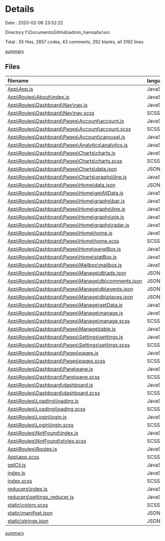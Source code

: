 # Details

Date : 2020-02-06 23:52:22

Directory f:\Documents\GitHub\admin_hamsafar\src

Total : 55 files,  2857 codes, 43 comments, 292 blanks, all 3192 lines

[summary](results.md)

## Files
| filename | language | code | comment | blank | total |
| :--- | :--- | ---: | ---: | ---: | ---: |
| [App\App.js](file:///f%3A/Documents/GitHub/admin_hamsafar/src/App/App.js) | JavaScript | 229 | 11 | 33 | 273 |
| [App\Routes\About\index.js](file:///f%3A/Documents/GitHub/admin_hamsafar/src/App/Routes/About/index.js) | JavaScript | 10 | 0 | 3 | 13 |
| [App\Routes\Dashboard\Nav\nav.js](file:///f%3A/Documents/GitHub/admin_hamsafar/src/App/Routes/Dashboard/Nav/nav.js) | JavaScript | 63 | 1 | 6 | 70 |
| [App\Routes\Dashboard\Nav\nav.scss](file:///f%3A/Documents/GitHub/admin_hamsafar/src/App/Routes/Dashboard/Nav/nav.scss) | SCSS | 67 | 2 | 6 | 75 |
| [App\Routes\Dashboard\Pages\Account\account.js](file:///f%3A/Documents/GitHub/admin_hamsafar/src/App/Routes/Dashboard/Pages/Account/account.js) | JavaScript | 22 | 0 | 2 | 24 |
| [App\Routes\Dashboard\Pages\Account\account.scss](file:///f%3A/Documents/GitHub/admin_hamsafar/src/App/Routes/Dashboard/Pages/Account/account.scss) | SCSS | 18 | 0 | 3 | 21 |
| [App\Routes\Dashboard\Pages\Account\carousel.js](file:///f%3A/Documents/GitHub/admin_hamsafar/src/App/Routes/Dashboard/Pages/Account/carousel.js) | JavaScript | 64 | 0 | 6 | 70 |
| [App\Routes\Dashboard\Pages\Analytics\analytics.js](file:///f%3A/Documents/GitHub/admin_hamsafar/src/App/Routes/Dashboard/Pages/Analytics/analytics.js) | JavaScript | 15 | 0 | 2 | 17 |
| [App\Routes\Dashboard\Pages\Charts\charts.js](file:///f%3A/Documents/GitHub/admin_hamsafar/src/App/Routes/Dashboard/Pages/Charts/charts.js) | JavaScript | 33 | 1 | 6 | 40 |
| [App\Routes\Dashboard\Pages\Charts\charts.scss](file:///f%3A/Documents/GitHub/admin_hamsafar/src/App/Routes/Dashboard/Pages/Charts/charts.scss) | SCSS | 7 | 0 | 1 | 8 |
| [App\Routes\Dashboard\Pages\Charts\data.json](file:///f%3A/Documents/GitHub/admin_hamsafar/src/App/Routes/Dashboard/Pages/Charts/data.json) | JSON | 272 | 0 | 0 | 272 |
| [App\Routes\Dashboard\Pages\Charts\graphs\line.js](file:///f%3A/Documents/GitHub/admin_hamsafar/src/App/Routes/Dashboard/Pages/Charts/graphs/line.js) | JavaScript | 65 | 0 | 2 | 67 |
| [App\Routes\Dashboard\Pages\Home\data.json](file:///f%3A/Documents/GitHub/admin_hamsafar/src/App/Routes/Dashboard/Pages/Home/data.json) | JSON | 309 | 0 | 0 | 309 |
| [App\Routes\Dashboard\Pages\Home\getAllData.js](file:///f%3A/Documents/GitHub/admin_hamsafar/src/App/Routes/Dashboard/Pages/Home/getAllData.js) | JavaScript | 6 | 0 | 0 | 6 |
| [App\Routes\Dashboard\Pages\Home\graphs\bar.js](file:///f%3A/Documents/GitHub/admin_hamsafar/src/App/Routes/Dashboard/Pages/Home/graphs/bar.js) | JavaScript | 99 | 0 | 2 | 101 |
| [App\Routes\Dashboard\Pages\Home\graphs\line.js](file:///f%3A/Documents/GitHub/admin_hamsafar/src/App/Routes/Dashboard/Pages/Home/graphs/line.js) | JavaScript | 38 | 0 | 2 | 40 |
| [App\Routes\Dashboard\Pages\Home\graphs\pie.js](file:///f%3A/Documents/GitHub/admin_hamsafar/src/App/Routes/Dashboard/Pages/Home/graphs/pie.js) | JavaScript | 0 | 0 | 1 | 1 |
| [App\Routes\Dashboard\Pages\Home\graphs\radar.js](file:///f%3A/Documents/GitHub/admin_hamsafar/src/App/Routes/Dashboard/Pages/Home/graphs/radar.js) | JavaScript | 74 | 0 | 4 | 78 |
| [App\Routes\Dashboard\Pages\Home\home.js](file:///f%3A/Documents/GitHub/admin_hamsafar/src/App/Routes/Dashboard/Pages/Home/home.js) | JavaScript | 181 | 1 | 13 | 195 |
| [App\Routes\Dashboard\Pages\Home\home.scss](file:///f%3A/Documents/GitHub/admin_hamsafar/src/App/Routes/Dashboard/Pages/Home/home.scss) | SCSS | 187 | 6 | 27 | 220 |
| [App\Routes\Dashboard\Pages\Home\panelBox.js](file:///f%3A/Documents/GitHub/admin_hamsafar/src/App/Routes/Dashboard/Pages/Home/panelBox.js) | JavaScript | 0 | 0 | 1 | 1 |
| [App\Routes\Dashboard\Pages\Home\statBox.js](file:///f%3A/Documents/GitHub/admin_hamsafar/src/App/Routes/Dashboard/Pages/Home/statBox.js) | JavaScript | 0 | 0 | 1 | 1 |
| [App\Routes\Dashboard\Pages\Mailbox\mailbox.js](file:///f%3A/Documents/GitHub/admin_hamsafar/src/App/Routes/Dashboard/Pages/Mailbox/mailbox.js) | JavaScript | 11 | 0 | 2 | 13 |
| [App\Routes\Dashboard\Pages\Manage\db\ads.json](file:///f%3A/Documents/GitHub/admin_hamsafar/src/App/Routes/Dashboard/Pages/Manage/db/ads.json) | JSON | 2 | 0 | 1 | 3 |
| [App\Routes\Dashboard\Pages\Manage\db\comments.json](file:///f%3A/Documents/GitHub/admin_hamsafar/src/App/Routes/Dashboard/Pages/Manage/db/comments.json) | JSON | 3 | 0 | 0 | 3 |
| [App\Routes\Dashboard\Pages\Manage\db\events.json](file:///f%3A/Documents/GitHub/admin_hamsafar/src/App/Routes/Dashboard/Pages/Manage/db/events.json) | JSON | 0 | 0 | 1 | 1 |
| [App\Routes\Dashboard\Pages\Manage\db\places.json](file:///f%3A/Documents/GitHub/admin_hamsafar/src/App/Routes/Dashboard/Pages/Manage/db/places.json) | JSON | 0 | 0 | 1 | 1 |
| [App\Routes\Dashboard\Pages\Manage\getData.js](file:///f%3A/Documents/GitHub/admin_hamsafar/src/App/Routes/Dashboard/Pages/Manage/getData.js) | JavaScript | 0 | 0 | 1 | 1 |
| [App\Routes\Dashboard\Pages\Manage\manage.js](file:///f%3A/Documents/GitHub/admin_hamsafar/src/App/Routes/Dashboard/Pages/Manage/manage.js) | JavaScript | 34 | 1 | 4 | 39 |
| [App\Routes\Dashboard\Pages\Manage\manage.scss](file:///f%3A/Documents/GitHub/admin_hamsafar/src/App/Routes/Dashboard/Pages/Manage/manage.scss) | SCSS | 20 | 0 | 1 | 21 |
| [App\Routes\Dashboard\Pages\Manage\table.js](file:///f%3A/Documents/GitHub/admin_hamsafar/src/App/Routes/Dashboard/Pages/Manage/table.js) | JavaScript | 29 | 0 | 6 | 35 |
| [App\Routes\Dashboard\Pages\Settings\settings.js](file:///f%3A/Documents/GitHub/admin_hamsafar/src/App/Routes/Dashboard/Pages/Settings/settings.js) | JavaScript | 64 | 0 | 5 | 69 |
| [App\Routes\Dashboard\Pages\Settings\settings.scss](file:///f%3A/Documents/GitHub/admin_hamsafar/src/App/Routes/Dashboard/Pages/Settings/settings.scss) | SCSS | 24 | 0 | 5 | 29 |
| [App\Routes\Dashboard\Pages\pages.js](file:///f%3A/Documents/GitHub/admin_hamsafar/src/App/Routes/Dashboard/Pages/pages.js) | JavaScript | 53 | 1 | 10 | 64 |
| [App\Routes\Dashboard\Pages\pages.scss](file:///f%3A/Documents/GitHub/admin_hamsafar/src/App/Routes/Dashboard/Pages/pages.scss) | SCSS | 33 | 0 | 3 | 36 |
| [App\Routes\Dashboard\Pane\pane.js](file:///f%3A/Documents/GitHub/admin_hamsafar/src/App/Routes/Dashboard/Pane/pane.js) | JavaScript | 33 | 0 | 7 | 40 |
| [App\Routes\Dashboard\Pane\pane.scss](file:///f%3A/Documents/GitHub/admin_hamsafar/src/App/Routes/Dashboard/Pane/pane.scss) | SCSS | 35 | 1 | 7 | 43 |
| [App\Routes\Dashboard\dashboard.js](file:///f%3A/Documents/GitHub/admin_hamsafar/src/App/Routes/Dashboard/dashboard.js) | JavaScript | 32 | 0 | 5 | 37 |
| [App\Routes\Dashboard\dashboard.scss](file:///f%3A/Documents/GitHub/admin_hamsafar/src/App/Routes/Dashboard/dashboard.scss) | SCSS | 16 | 2 | 2 | 20 |
| [App\Routes\Loading\loading.js](file:///f%3A/Documents/GitHub/admin_hamsafar/src/App/Routes/Loading/loading.js) | JavaScript | 14 | 0 | 5 | 19 |
| [App\Routes\Loading\loading.scss](file:///f%3A/Documents/GitHub/admin_hamsafar/src/App/Routes/Loading/loading.scss) | SCSS | 4 | 0 | 0 | 4 |
| [App\Routes\Login\login.js](file:///f%3A/Documents/GitHub/admin_hamsafar/src/App/Routes/Login/login.js) | JavaScript | 163 | 1 | 21 | 185 |
| [App\Routes\Login\login.scss](file:///f%3A/Documents/GitHub/admin_hamsafar/src/App/Routes/Login/login.scss) | SCSS | 119 | 0 | 20 | 139 |
| [App\Routes\NotFound\index.js](file:///f%3A/Documents/GitHub/admin_hamsafar/src/App/Routes/NotFound/index.js) | JavaScript | 25 | 0 | 6 | 31 |
| [App\Routes\NotFound\styles.scss](file:///f%3A/Documents/GitHub/admin_hamsafar/src/App/Routes/NotFound/styles.scss) | SCSS | 19 | 0 | 2 | 21 |
| [App\Routes\Routes.js](file:///f%3A/Documents/GitHub/admin_hamsafar/src/App/Routes/Routes.js) | JavaScript | 40 | 1 | 9 | 50 |
| [App\app.scss](file:///f%3A/Documents/GitHub/admin_hamsafar/src/App/app.scss) | SCSS | 33 | 0 | 10 | 43 |
| [gqlCli.js](file:///f%3A/Documents/GitHub/admin_hamsafar/src/gqlCli.js) | JavaScript | 12 | 2 | 3 | 17 |
| [index.js](file:///f%3A/Documents/GitHub/admin_hamsafar/src/index.js) | JavaScript | 16 | 5 | 5 | 26 |
| [index.scss](file:///f%3A/Documents/GitHub/admin_hamsafar/src/index.scss) | SCSS | 41 | 0 | 10 | 51 |
| [reducers\index.js](file:///f%3A/Documents/GitHub/admin_hamsafar/src/reducers/index.js) | JavaScript | 6 | 1 | 3 | 10 |
| [reducers\settings_reducer.js](file:///f%3A/Documents/GitHub/admin_hamsafar/src/reducers/settings_reducer.js) | JavaScript | 8 | 0 | 1 | 9 |
| [static\colors.scss](file:///f%3A/Documents/GitHub/admin_hamsafar/src/static/colors.scss) | SCSS | 29 | 6 | 14 | 49 |
| [static\manifset.json](file:///f%3A/Documents/GitHub/admin_hamsafar/src/static/manifset.json) | JSON | 30 | 0 | 1 | 31 |
| [static\strings.json](file:///f%3A/Documents/GitHub/admin_hamsafar/src/static/strings.json) | JSON | 150 | 0 | 0 | 150 |

[summary](results.md)